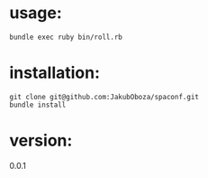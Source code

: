 # usage:
    bundle exec ruby bin/roll.rb

# installation:
    git clone git@github.com:JakubOboza/spaconf.git
    bundle install

# version:
  0.0.1